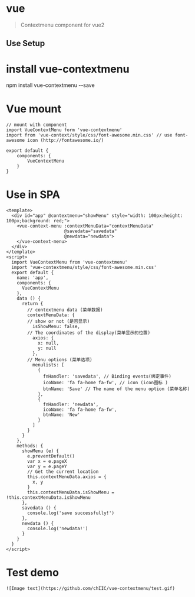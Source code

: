 # vue

> Contextmenu component for vue2

## Use Setup

# install vue-contextmenu
npm install vue-contextmenu --save

# Vue mount
	// mount with component
	import VueContextMenu form 'vue-contextmenu'
	import from 'vue-context/style/css/font-awesome.min.css' // use font-awesome icon (http://fontawesome.io/)

	export default {
		components: {
			VueContextMenu
		}
	}
# Use in SPA
	<template>
	  <div id="app" @contextmenu="showMenu" style="width: 100px;height: 100px;background: red;">
	    <vue-context-menu :contextMenuData="contextMenuData" 
		                  @savedata="savedata"
		                  @newdata="newdata">
	    </vue-context-menu>
	  </div>
	</template>
	<script>
	  import VueContextMenu from 'vue-contextmenu'
	  import 'vue-contextmenu/style/css/font-awesome.min.css'
	  export default {
	    name: 'app',
	    components: {
	      VueContextMenu
	    },
	    data () {
	      return {
	      	// contextmenu data (菜单数据)
	        contextMenuData: {
	        // show or not (是否显示)
	          isShowMenu: false,
	        // The coordinates of the display(菜单显示的位置)
	          axios: {
	            x: null,
	            y: null
	          },
	        // Menu options (菜单选项)
	          menulists: [
	            {
	              fnHandler: 'savedata', // Binding events(绑定事件)
	              icoName: 'fa fa-home fa-fw', // icon (icon图标 )
	              btnName: 'Save' // The name of the menu option (菜单名称)
	            }, 
	            {
	              fnHandler: 'newdata', 
	              icoName: 'fa fa-home fa-fw', 
	              btnName: 'New'
	            }
	          ]
	        }
	      }
	    },
	    methods: {
	      showMenu (e) {
	        e.preventDefault()
	        var x = e.pageX
	        var y = e.pageY
	        // Get the current location
	        this.contextMenuData.axios = {
	          x, y
	        }
	        this.contextMenuData.isShowMenu = !this.contextMenuData.isShowMenu
	      },
	      savedata () {
	      	console.log('save successfully!')
	      },
	      newdata () {
	      	console.log('newdata!')
	      }
	    }
	  }
	</script>
# Test demo
	![Image text](https://github.com/chIIC/vue-contextmenu/test.gif)



